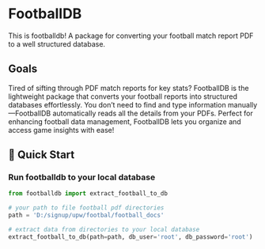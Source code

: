 # FootballDB

This is footballdb! A package for converting your football match report PDF to a well structured database.


## Goals
Tired of sifting through PDF match reports for key stats? FootballDB is the lightweight package that converts your football reports into structured databases effortlessly. You don’t need to find and type information manually—FootballDB automatically reads all the details from your PDFs. Perfect for enhancing football data management, FootballDB lets you organize and access game insights with ease!


## 🚀 Quick Start

### Run footballdb to your local database

```python
from footballdb import extract_football_to_db

# your path to file football pdf directories 
path = 'D:/signup/upw/footbal/football_docs' 

# extract data from directories to your local database
extract_football_to_db(path=path, db_user='root', db_password='root')

```